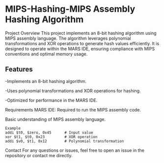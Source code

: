 # MIPS-Hashing-MIPS Assembly Hashing Algorithm
Project Overview
This project implements an 8-bit hashing algorithm using MIPS assembly language. The algorithm leverages polynomial transformations and XOR operations to generate hash values efficiently. It is designed to operate within the MARS IDE, ensuring compliance with MIPS conventions and optimal memory usage.

## Features

-Implements an 8-bit hashing algorithm.

-Uses polynomial transformations and XOR operations for hashing.

-Optimized for performance in the MARS IDE.

Requirements
MARS IDE: Required to run the MIPS assembly code.

Basic understanding of MIPS assembly language.
```
Example
addi $t0, $zero, 0x45      # Input value
xor $t1, $t0, 0x23         # XOR operation
addi $v0, $t1, 0x12        # Polynomial transformation
```
Contact
For any questions or issues, feel free to open an issue in the repository or contact me directly.

